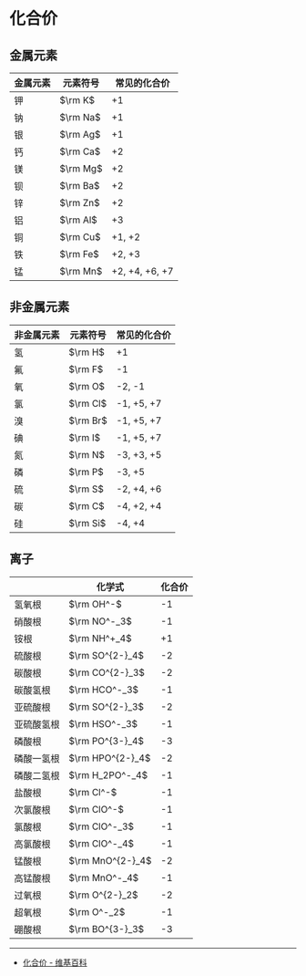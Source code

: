# 化合价

## 金属元素

| 金属元素 | 元素符号 | 常见的化合价   |
| -------- | -------- | -------------- |
| 钾       | $\rm K$  | +1             |
| 钠       | $\rm Na$ | +1             |
| 银       | $\rm Ag$ | +1             |
| 钙       | $\rm Ca$ | +2             |
| 镁       | $\rm Mg$ | +2             |
| 钡       | $\rm Ba$ | +2             |
| 锌       | $\rm Zn$ | +2             |
| 铝       | $\rm Al$ | +3             |
| 铜       | $\rm Cu$ | +1, +2         |
| 铁       | $\rm Fe$ | +2, +3         |
| 锰       | $\rm Mn$ | +2, +4, +6, +7 |

## 非金属元素

| 非金属元素 | 元素符号 | 常见的化合价 |
| ---------- | -------- | ------------ |
| 氢         | $\rm H$  | +1           |
| 氟         | $\rm F$  | -1           |
| 氧         | $\rm O$  | -2, -1       |
| 氯         | $\rm Cl$ | -1, +5, +7   |
| 溴         | $\rm Br$ | -1, +5, +7   |
| 碘         | $\rm I$  | -1, +5, +7   |
| 氮         | $\rm N$  | -3, +3, +5   |
| 磷         | $\rm P$  | -3, +5       |
| 硫         | $\rm S$  | -2, +4, +6   |
| 碳         | $\rm C$  | -4, +2, +4   |
| 硅         | $\rm Si$ | -4, +4       |

## 离子

|            | 化学式           | 化合价 |
| ---------- | ---------------- | ------ |
| 氢氧根     | $\rm OH^-$       | -1     |
| 硝酸根     | $\rm NO^-_3$     | -1     |
| 铵根       | $\rm NH^+_4$     | +1     |
| 硫酸根     | $\rm SO^{2-}_4$  | -2     |
| 碳酸根     | $\rm CO^{2-}_3$  | -2     |
| 碳酸氢根   | $\rm HCO^-_3$    | -1     |
| 亚硫酸根   | $\rm SO^{2-}_3$  | -2     |
| 亚硫酸氢根 | $\rm HSO^-_3$    | -1     |
| 磷酸根     | $\rm PO^{3-}_4$  | -3     |
| 磷酸一氢根 | $\rm HPO^{2-}_4$ | -2     |
| 磷酸二氢根 | $\rm H_2PO^-_4$  | -1     |
| 盐酸根     | $\rm Cl^-$       | -1     |
| 次氯酸根   | $\rm ClO^-$      | -1     |
| 氯酸根     | $\rm ClO^-_3$    | -1     |
| 高氯酸根   | $\rm ClO^-_4$    | -1     |
| 锰酸根     | $\rm MnO^{2-}_4$ | -2     |
| 高锰酸根   | $\rm MnO^-_4$    | -1     |
| 过氧根     | $\rm O^{2-}_2$   | -2     |
| 超氧根     | $\rm O^-_2$      | -1     |
| 硼酸根     | $\rm BO^{3-}_3$  | -3     |

---

- [化合价 - 维基百科](https://zh.wikipedia.org/wiki/%E5%8C%96%E5%90%88%E4%BB%B7)
